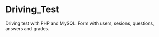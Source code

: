 # Driving_Test
Driving test with PHP and MySQL.
Form with users, sesions, questions, answers and grades.

